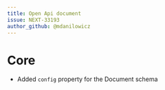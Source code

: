 ```yaml
---
title: Open Api document
issue: NEXT-33193
author_github: @mdanilowicz
---
```

# Core
* Added `config` property for the Document schema